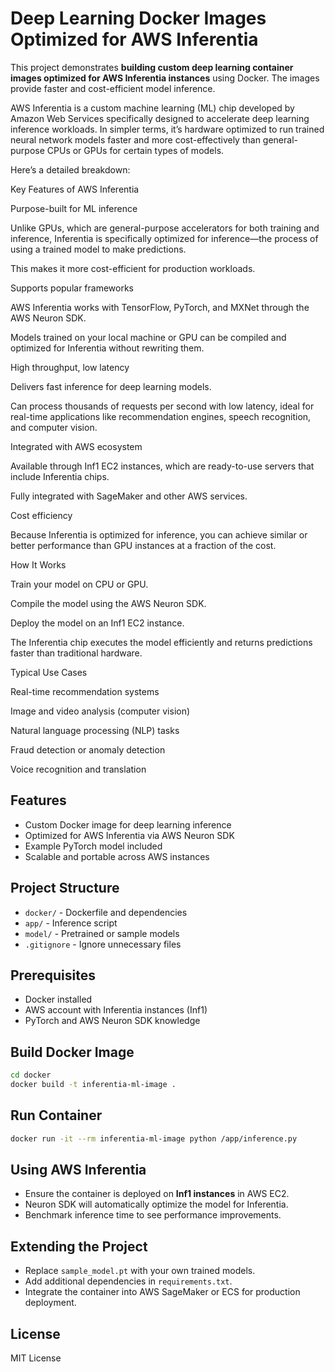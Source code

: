 # Deep Learning Docker Images Optimized for AWS Inferentia

This project demonstrates **building custom deep learning container images optimized for AWS Inferentia instances** using Docker. The images provide faster and cost-efficient model inference.

AWS Inferentia is a custom machine learning (ML) chip developed by Amazon Web Services specifically designed to accelerate deep learning inference workloads. In simpler terms, it’s hardware optimized to run trained neural network models faster and more cost-effectively than general-purpose CPUs or GPUs for certain types of models.

Here’s a detailed breakdown:

Key Features of AWS Inferentia

Purpose-built for ML inference

Unlike GPUs, which are general-purpose accelerators for both training and inference, Inferentia is specifically optimized for inference—the process of using a trained model to make predictions.

This makes it more cost-efficient for production workloads.

Supports popular frameworks

AWS Inferentia works with TensorFlow, PyTorch, and MXNet through the AWS Neuron SDK.

Models trained on your local machine or GPU can be compiled and optimized for Inferentia without rewriting them.

High throughput, low latency

Delivers fast inference for deep learning models.

Can process thousands of requests per second with low latency, ideal for real-time applications like recommendation engines, speech recognition, and computer vision.

Integrated with AWS ecosystem

Available through Inf1 EC2 instances, which are ready-to-use servers that include Inferentia chips.

Fully integrated with SageMaker and other AWS services.

Cost efficiency

Because Inferentia is optimized for inference, you can achieve similar or better performance than GPU instances at a fraction of the cost.

How It Works

Train your model on CPU or GPU.

Compile the model using the AWS Neuron SDK.

Deploy the model on an Inf1 EC2 instance.

The Inferentia chip executes the model efficiently and returns predictions faster than traditional hardware.

Typical Use Cases

Real-time recommendation systems

Image and video analysis (computer vision)

Natural language processing (NLP) tasks

Fraud detection or anomaly detection

Voice recognition and translation
## Features

- Custom Docker image for deep learning inference
- Optimized for AWS Inferentia via AWS Neuron SDK
- Example PyTorch model included
- Scalable and portable across AWS instances

## Project Structure

- `docker/` - Dockerfile and dependencies
- `app/` - Inference script
- `model/` - Pretrained or sample models
- `.gitignore` - Ignore unnecessary files

## Prerequisites

- Docker installed
- AWS account with Inferentia instances (Inf1)
- PyTorch and AWS Neuron SDK knowledge

## Build Docker Image

```bash
cd docker
docker build -t inferentia-ml-image .
```

## Run Container

```bash
docker run -it --rm inferentia-ml-image python /app/inference.py
```

## Using AWS Inferentia

- Ensure the container is deployed on **Inf1 instances** in AWS EC2.
- Neuron SDK will automatically optimize the model for Inferentia.
- Benchmark inference time to see performance improvements.

## Extending the Project

- Replace `sample_model.pt` with your own trained models.
- Add additional dependencies in `requirements.txt`.
- Integrate the container into AWS SageMaker or ECS for production deployment.

## License

MIT License
